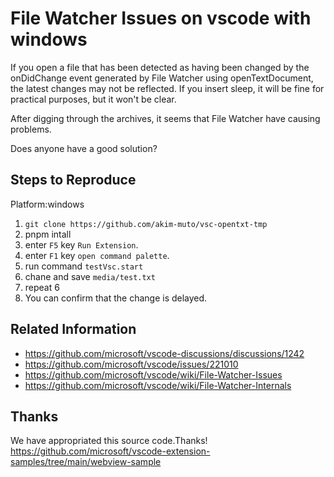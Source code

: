 # File Watcher Issues on vscode with windows

If you open a file that has been detected as having been changed by the onDidChange event generated by File Watcher using openTextDocument, the latest changes may not be reflected.
If you insert sleep, it will be fine for practical purposes, but it won't be clear.

After digging through the archives, it seems that File Watcher have causing problems.

Does anyone have a good solution?

## Steps to Reproduce

Platform:windows

1. `git clone https://github.com/akim-muto/vsc-opentxt-tmp`
2. pnpm intall
3. enter `F5` key `Run Extension`.
4. enter `F1` key `open command palette`.
5. run command `testVsc.start`
6. chane and save `media/test.txt`
7. repeat 6
8. You can confirm that the change is delayed.

## Related Information

* <https://github.com/microsoft/vscode-discussions/discussions/1242>
* <https://github.com/microsoft/vscode/issues/221010>
* <https://github.com/microsoft/vscode/wiki/File-Watcher-Issues>
* <https://github.com/microsoft/vscode/wiki/File-Watcher-Internals>

## Thanks

We have appropriated this source code.Thanks!
<https://github.com/microsoft/vscode-extension-samples/tree/main/webview-sample>
